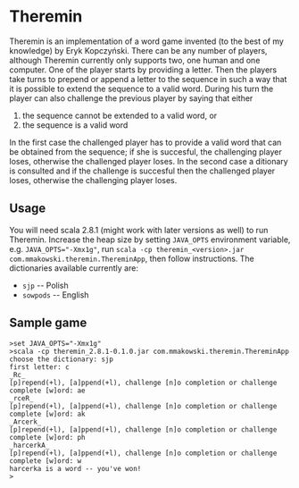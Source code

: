 Theremin
========

Theremin is an implementation of a word game invented (to the best of
my knowledge) by Eryk Kopczyński. There can be any number of players,
although Theremin currently only supports two, one human and one
computer. One of the player starts by providing a letter. Then the
players take turns to prepend or append a letter to the sequence in
such a way that it is possible to extend the sequence to a valid
word. During his turn the player can also challenge the previous
player by saying that either 

1. the sequence cannot be extended to a valid word, or
2. the sequence is a valid word

In the first case the challenged player has to provide a valid word
that can be obtained from the sequence; if she is succesful, the
challenging player loses, otherwise the challenged player loses. In
the second case a ditionary is consulted and if the challenge is
succesful then the challenged player loses, otherwise the challenging
player loses.

Usage
-----

You will need scala 2.8.1 (might work with later versions as well) to
run Theremin. Increase the heap size by setting `JAVA_OPTS`
environment variable, e.g. `JAVA_OPTS="-Xmx1g"`, run `scala -cp
theremin_<version>.jar com.mmakowski.theremin.ThereminApp`, then
follow instructions. The dictionaries available currently are:

* `sjp` -- Polish 
* `sowpods` -- English

Sample game
-----------

    >set JAVA_OPTS="-Xmx1g"
    >scala -cp theremin_2.8.1-0.1.0.jar com.mmakowski.theremin.ThereminApp
    choose the dictionary: sjp
    first letter: c
    _Rc_
    [p]repend(+l), [a]ppend(+l), challenge [n]o completion or challenge complete [w]ord: ae
    _rceR_
    [p]repend(+l), [a]ppend(+l), challenge [n]o completion or challenge complete [w]ord: ak
    _Arcerk_
    [p]repend(+l), [a]ppend(+l), challenge [n]o completion or challenge complete [w]ord: ph
    _harcerkA_
    [p]repend(+l), [a]ppend(+l), challenge [n]o completion or challenge complete [w]ord: w
    harcerka is a word -- you've won!
    >

